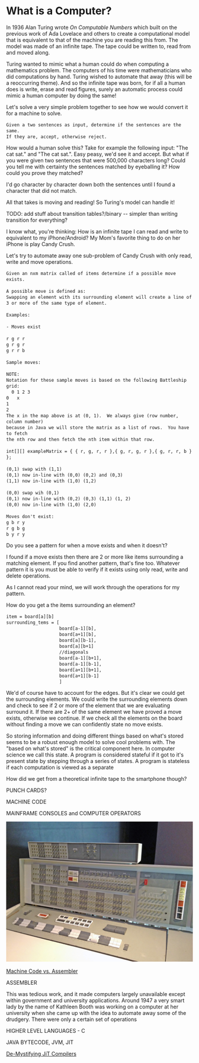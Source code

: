 # What is a Computer?

In 1936 Alan Turing wrote *On Computable Numbers* which built on the previous
work of Ada Lovelace and others to create a computational model that is equivalent
to that of the machine you are reading this from.  The model was made of an 
infinite tape.  The tape could be written to, read from and moved along.

Turing wanted to mimic what a human could do when computing a
mathematics problem. The computers of his time were mathematicians who did computations by hand.
Turing wished to automate that away (this will be a reoccurring theme).  And so the infinite tape was born,
for if all a human does is write, erase and read figures, surely an automatic process could 
mimic a human computer by doing the same!

Let's solve a very simple problem together to see how we would convert it for a machine to solve.

```equivalence problem
Given a two sentences as input, determine if the sentences are the same.
If they are, accept, otherwise reject.
```

How would a human solve this? Take for example the following input: "The cat sat." and "The cat sat.".
Easy peasy, we'd see it and accept.  But what if you were given two sentences that were 500,000 characters long?
Could you tell me with certainty the sentences matched by eyeballing it?  How could you prove they matched?

I'd go character by character down both the sentences until I found a character that did not match.

All that takes is moving and reading!  So Turing's model can handle it!

TODO: add stuff about transition tables?/binary -- simpler than writing transition for everything?

I know what, you're thinking: How is an infinite tape I can read and write to equivalent
to my iPhone/Android? My Mom's favorite thing to do on her iPhone is play Candy Crush.

Let's try to automate away one sub-problem of Candy Crush with only read, write and move operations.

```Candy Crush
Given an nxm matrix called of items determine if a possible move exists.

A possible move is defined as:
Swapping an element with its surrounding element will create a line of
3 or more of the same type of element.

Examples:

- Moves exist

r g r r
g r g r
g r r b

Sample moves:

NOTE:
Notation for these sample moves is based on the following Battleship grid:
  0 1 2 3
0   x
1
2
The x in the map above is at (0, 1).  We always give (row number, column number)
because in Java we will store the matrix as a list of rows.  You have to fetch
the nth row and then fetch the nth item within that row.  

int[][] exampleMatrix = { { r, g, r, r },{ g, r, g, r },{ g, r, r, b } };

(0,1) swap with (1,1)
(0,1) now in-line with (0,0) (0,2) and (0,3)
(1,1) now in-line with (1,0) (1,2)

(0,0) swap wih (0,1)
(0,1) now in-line with (0,2) (0,3) (1,1) (1, 2)
(0,0) now in-line with (1,0) (2,0)

Moves don't exist: 
g b r y
r g b g
b y r y
```

Do you see a pattern for when a move exists and when it doesn't? 

I found if a move exists then there are 2 or more like items surrounding a matching element.  If you find another pattern, that's fine too.  Whatever pattern it is you must be able to verify if it exists using only read, write and delete operations.

As I cannot read your mind, we will work through the operations for my pattern.

How do you get a the items surrounding an element?

```fetch surrounding
item = board[a][b]
surrounding_tems = [
                    board[a-1][b], 
                    board[a+1][b], 
                    board[a][b-1],
                    board[a][b+1]
                    //diagonals
                    board[a-1][b+1],
                    board[a-1][b-1],
                    board[a+1][b+1],
                    board[a+1][b-1]
                    ]
```

We'd of course have to account for the edges.  But it's clear we could
get the surrounding elements.  We could write the surrounding elements
down and check to see if 2 or more of the element that we are evaluating surround it.
If there are 2+ of the same element we have proved a move exists, otherwise we continue.
If we check all the elements on the board without finding a move we can confidently
state no move exists.

So storing information and doing different things based on what's stored seems
to be a robust enough model to solve cool problems with.  The "based on what's stored"
is the critical component here.  In computer science we call this state.  A program
is considered stateful if it got to it's present state by stepping through a series of states.
A program is stateless if each computation is viewed as a separate 

How did we get from a theoretical infinite tape to the smartphone though?

PUNCH CARDS?

MACHINE CODE

MAINFRAME CONSOLES and COMPUTER OPERATORS


![IBM Console](../img/IBM_7094.jpeg)

[Machine Code vs. Assembler](https://www.youtube.com/watch?v=HWpi9n2H3kE)

ASSEMBLER 

This was tedious work, and it made computers largely unavailable
except within government and university applications.  Around 1947
a very smart lady by the name of Kathleen Booth was working on a computer
at her university when she came up with the idea to automate away some of the drudgery.
There were only a certain set of operations 

HIGHER LEVEL LANGUAGES - C

JAVA BYTECODE, JVM, JIT

[De-Mystifying JiT Compilers](https://www.youtube.com/watch?v=d7KHAVaX_Rs)

